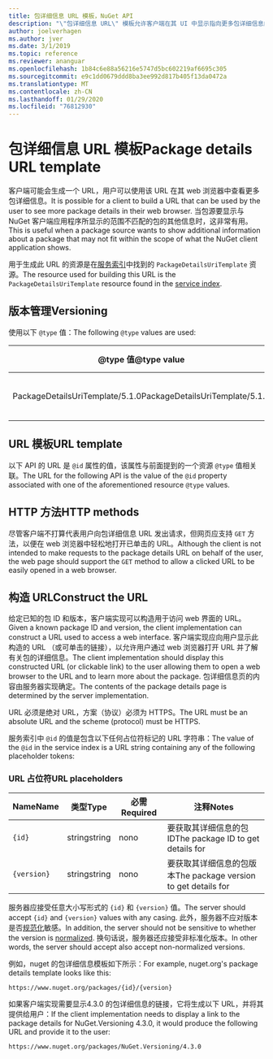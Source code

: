 ```yaml
---
title: 包详细信息 URL 模板，NuGet API
description: "\"包详细信息 URL\" 模板允许客户端在其 UI 中显示指向更多包详细信息的 web 链接"
author: joelverhagen
ms.author: jver
ms.date: 3/1/2019
ms.topic: reference
ms.reviewer: ananguar
ms.openlocfilehash: 1b84c6e88a56216e5747d5bc602219af6695c305
ms.sourcegitcommit: e9c1dd0679ddd8ba3ee992d817b405f13da0472a
ms.translationtype: MT
ms.contentlocale: zh-CN
ms.lasthandoff: 01/29/2020
ms.locfileid: "76812930"
---
```

# <a name="package-details-url-template"></a><span data-ttu-id="f4f36-103">包详细信息 URL 模板</span><span class="sxs-lookup"><span data-stu-id="f4f36-103">Package details URL template</span></span>

<span data-ttu-id="f4f36-104">客户端可能会生成一个 URL，用户可以使用该 URL 在其 web 浏览器中查看更多包详细信息。</span><span class="sxs-lookup"><span data-stu-id="f4f36-104">It is possible for a client to build a URL that can be used by the user to see more package details in their web browser.</span></span> <span data-ttu-id="f4f36-105">当包源要显示与 NuGet 客户端应用程序所显示的范围不匹配的包的其他信息时，这非常有用。</span><span class="sxs-lookup"><span data-stu-id="f4f36-105">This is useful when a package source wants to show additional information about a package that may not fit within the scope of what the NuGet client application shows.</span></span>

<span data-ttu-id="f4f36-106">用于生成此 URL 的资源是在[服务索引](service-index.md)中找到的 `PackageDetailsUriTemplate` 资源。</span><span class="sxs-lookup"><span data-stu-id="f4f36-106">The resource used for building this URL is the `PackageDetailsUriTemplate` resource found in the [service index](service-index.md).</span></span>

## <a name="versioning"></a><span data-ttu-id="f4f36-107">版本管理</span><span class="sxs-lookup"><span data-stu-id="f4f36-107">Versioning</span></span>

<span data-ttu-id="f4f36-108">使用以下 `@type` 值：</span><span class="sxs-lookup"><span data-stu-id="f4f36-108">The following `@type` values are used:</span></span>

<span data-ttu-id="f4f36-109">@type 值</span><span class="sxs-lookup"><span data-stu-id="f4f36-109">@type value</span></span>                     | <span data-ttu-id="f4f36-110">注释</span><span class="sxs-lookup"><span data-stu-id="f4f36-110">Notes</span></span>
------------------------------- | -----
<span data-ttu-id="f4f36-111">PackageDetailsUriTemplate/5.1.0</span><span class="sxs-lookup"><span data-stu-id="f4f36-111">PackageDetailsUriTemplate/5.1.0</span></span> | <span data-ttu-id="f4f36-112">初始版本</span><span class="sxs-lookup"><span data-stu-id="f4f36-112">The initial release</span></span>

## <a name="url-template"></a><span data-ttu-id="f4f36-113">URL 模板</span><span class="sxs-lookup"><span data-stu-id="f4f36-113">URL template</span></span>

<span data-ttu-id="f4f36-114">以下 API 的 URL 是 `@id` 属性的值，该属性与前面提到的一个资源 `@type` 值相关联。</span><span class="sxs-lookup"><span data-stu-id="f4f36-114">The URL for the following API is the value of the `@id` property associated with one of the aforementioned resource `@type` values.</span></span>

## <a name="http-methods"></a><span data-ttu-id="f4f36-115">HTTP 方法</span><span class="sxs-lookup"><span data-stu-id="f4f36-115">HTTP methods</span></span>

<span data-ttu-id="f4f36-116">尽管客户端不打算代表用户向包详细信息 URL 发出请求，但网页应支持 `GET` 方法，以便在 web 浏览器中轻松地打开已单击的 URL。</span><span class="sxs-lookup"><span data-stu-id="f4f36-116">Although the client is not intended to make requests to the package details URL on behalf of the user, the web page should support the `GET` method to allow a clicked URL to be easily opened in a web browser.</span></span>

## <a name="construct-the-url"></a><span data-ttu-id="f4f36-117">构造 URL</span><span class="sxs-lookup"><span data-stu-id="f4f36-117">Construct the URL</span></span>

<span data-ttu-id="f4f36-118">给定已知的包 ID 和版本，客户端实现可以构造用于访问 web 界面的 URL。</span><span class="sxs-lookup"><span data-stu-id="f4f36-118">Given a known package ID and version, the client implementation can construct a URL used to access a web interface.</span></span> <span data-ttu-id="f4f36-119">客户端实现应向用户显示此构造的 URL （或可单击的链接），以允许用户通过 web 浏览器打开 URL 并了解有关包的详细信息。</span><span class="sxs-lookup"><span data-stu-id="f4f36-119">The client implementation should display this constructed URL (or clickable link) to the user allowing them to open a web browser to the URL and to learn more about the package.</span></span> <span data-ttu-id="f4f36-120">包详细信息页的内容由服务器实现确定。</span><span class="sxs-lookup"><span data-stu-id="f4f36-120">The contents of the package details page is determined by the server implementation.</span></span>

<span data-ttu-id="f4f36-121">URL 必须是绝对 URL，方案（协议）必须为 HTTPS。</span><span class="sxs-lookup"><span data-stu-id="f4f36-121">The URL must be an absolute URL and the scheme (protocol) must be HTTPS.</span></span>

<span data-ttu-id="f4f36-122">服务索引中 `@id` 的值是包含以下任何占位符标记的 URL 字符串：</span><span class="sxs-lookup"><span data-stu-id="f4f36-122">The value of the `@id` in the service index is a URL string containing any of the following placeholder tokens:</span></span>

### <a name="url-placeholders"></a><span data-ttu-id="f4f36-123">URL 占位符</span><span class="sxs-lookup"><span data-stu-id="f4f36-123">URL placeholders</span></span>

<span data-ttu-id="f4f36-124">Name</span><span class="sxs-lookup"><span data-stu-id="f4f36-124">Name</span></span>        | <span data-ttu-id="f4f36-125">类型</span><span class="sxs-lookup"><span data-stu-id="f4f36-125">Type</span></span>    | <span data-ttu-id="f4f36-126">必需</span><span class="sxs-lookup"><span data-stu-id="f4f36-126">Required</span></span> | <span data-ttu-id="f4f36-127">注释</span><span class="sxs-lookup"><span data-stu-id="f4f36-127">Notes</span></span>
----------- | ------- | -------- | -----
`{id}`      | <span data-ttu-id="f4f36-128">string</span><span class="sxs-lookup"><span data-stu-id="f4f36-128">string</span></span>  | <span data-ttu-id="f4f36-129">no</span><span class="sxs-lookup"><span data-stu-id="f4f36-129">no</span></span>       | <span data-ttu-id="f4f36-130">要获取其详细信息的包 ID</span><span class="sxs-lookup"><span data-stu-id="f4f36-130">The package ID to get details for</span></span>
`{version}` | <span data-ttu-id="f4f36-131">string</span><span class="sxs-lookup"><span data-stu-id="f4f36-131">string</span></span>  | <span data-ttu-id="f4f36-132">no</span><span class="sxs-lookup"><span data-stu-id="f4f36-132">no</span></span>       | <span data-ttu-id="f4f36-133">要获取其详细信息的包版本</span><span class="sxs-lookup"><span data-stu-id="f4f36-133">The package version to get details for</span></span>

<span data-ttu-id="f4f36-134">服务器应接受任意大小写形式的 `{id}` 和 `{version}` 值。</span><span class="sxs-lookup"><span data-stu-id="f4f36-134">The server should accept `{id}` and `{version}` values with any casing.</span></span> <span data-ttu-id="f4f36-135">此外，服务器不应对版本是否[规范化](../concepts/package-versioning.md#normalized-version-numbers)敏感。</span><span class="sxs-lookup"><span data-stu-id="f4f36-135">In addition, the server should not be sensitive to whether the version is [normalized](../concepts/package-versioning.md#normalized-version-numbers).</span></span> <span data-ttu-id="f4f36-136">换句话说，服务器还应接受非标准化版本。</span><span class="sxs-lookup"><span data-stu-id="f4f36-136">In other words, the server should accept also accept non-normalized versions.</span></span>

<span data-ttu-id="f4f36-137">例如，nuget 的包详细信息模板如下所示：</span><span class="sxs-lookup"><span data-stu-id="f4f36-137">For example, nuget.org's package details template looks like this:</span></span>

    https://www.nuget.org/packages/{id}/{version}

<span data-ttu-id="f4f36-138">如果客户端实现需要显示4.3.0 的包详细信息的链接，它将生成以下 URL，并将其提供给用户：</span><span class="sxs-lookup"><span data-stu-id="f4f36-138">If the client implementation needs to display a link to the package details for NuGet.Versioning 4.3.0, it would produce the following URL and provide it to the user:</span></span>

    https://www.nuget.org/packages/NuGet.Versioning/4.3.0
